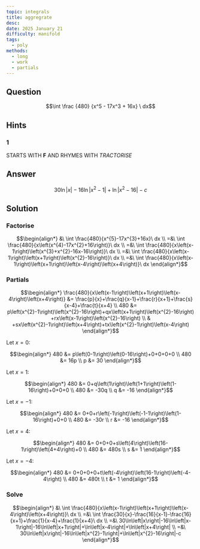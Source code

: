 ```yaml
---
topic: integrals
title: aggregrate
desc: 
date: 2025 January 21
difficulty: manifold
tags:
  - poly
methods:
  - long
  - work
  - partials
---
```



## Question
```math
\int
  \frac
    {480}
    {x^5 - 17x^3 + 16x}
\ dx
```


## Hints

### 1
STARTS WITH **F** AND RHYMES WITH *TRACTORISE*


## Answer
```math
30\ln\left|x\right|-16\ln\left|x^{2}-1\right|+\ln\left|x^{2}-16\right|-c
```


## Solution

### Factorise
```math
\begin{align*}
  &\ \int \frac{480}{x^{5}-17x^{3}+16x}\ dx
  \\ =&\ \int \frac{480}{x\left(x^{4}-17x^{2}+16\right)}\ dx
  \\ =&\ \int \frac{480}{x\left(x-1\right)\left(x^{3}+x^{2}-16x-16\right)}\ dx
  \\ =&\ \int \frac{480}{x\left(x-1\right)\left(x+1\right)\left(x^{2}-16\right)}\ dx
  \\ =&\ \int \frac{480}{x\left(x-1\right)\left(x+1\right)\left(x-4\right)\left(x+4\right)}\ dx
\end{align*}
```

### Partials
```math
\begin{align*}
  \frac{480}{x\left(x-1\right)\left(x+1\right)\left(x-4\right)\left(x+4\right)} &= \frac{p}{x}+\frac{q}{x-1}+\frac{r}{x+1}+\frac{s}{x-4}+\frac{t}{x+4}
  \\ 480 &= p\left(x^{2}-1\right)\left(x^{2}-16\right)+qx\left(x+1\right)\left(x^{2}-16\right)+rx\left(x-1\right)\left(x^{2}-16\right)
    \\ & +sx\left(x^{2}-1\right)\left(x+4\right)+tx\left(x^{2}-1\right)\left(x-4\right)
\end{align*}
```

Let $x = 0$:

```math
\begin{align*}
  480 &= p\left(0-1\right)\left(0-16\right)+0+0+0+0
  \\ 480 &= 16p
  \\ p &= 30
\end{align*}
```

Let $x = 1$:

```math
\begin{align*}
  480 &= 0+q\left(1\right)\left(1+1\right)\left(1-16\right)+0+0+0
  \\ 480 &= -30q
  \\ q &= -16
\end{align*}
```

Let $x = -1$:

```math
\begin{align*}
  480 &= 0+0+r\left(-1\right)\left(-1-1\right)\left(1-16\right)+0+0
  \\ 480 &= -30r
  \\ r &= -16
\end{align*}
```

Let $x = 4$:

```math
\begin{align*}
  480 &= 0+0+0+s\left(4\right)\left(16-1\right)\left(4+4\right)+0
  \\ 480 &= 480s
  \\ s &= 1
\end{align*}
```

Let $x = -4$:

```math
\begin{align*}
  480 &= 0+0+0+0+t\left(-4\right)\left(16-1\right)\left(-4-4\right)
  \\ 480 &= 480t
  \\ t &= 1
\end{align*}
```

### Solve
```math
\begin{align*}
  &\ \int \frac{480}{x\left(x-1\right)\left(x+1\right)\left(x-4\right)\left(x+4\right)}\ dx
  \\ =&\ \int \frac{30}{x}-\frac{16}{x-1}-\frac{16}{x+1}+\frac{1}{x-4}+\frac{1}{x+4}\ dx
  \\ =&\ 30\ln\left|x\right|-16\ln\left|x-1\right|-16\ln\left|x+1\right|+\ln\left|x-4\right|+\ln\left|x+4\right|
  \\ =&\ 30\ln\left|x\right|-16\ln\left|x^{2}-1\right|+\ln\left|x^{2}-16\right|-c
\end{align*}
```
